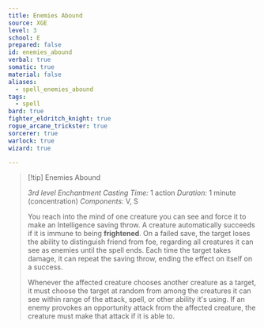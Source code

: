 ```yaml
---
title: Enemies Abound
source: XGE
level: 3
school: E
prepared: false
id: enemies_abound
verbal: true
somatic: true
material: false
aliases:
  - spell_enemies_abound
tags:
  - spell
bard: true
fighter_eldritch_knight: true
rogue_arcane_trickster: true
sorcerer: true
warlock: true
wizard: true

---
```

>[!tip] Enemies Abound
>
> *3rd level Enchantment*
> *Casting Time:* 1 action
> *Duration:* 1 minute (concentration)
> *Components:* V, S
>
>You reach into the mind of one creature you can see and force it to make an Intelligence saving throw. A creature automatically succeeds if it is immune to being **frightened**. On a failed save, the target loses the ability to distinguish friend from foe, regarding all creatures it can see as enemies until the spell ends. Each time the target takes damage, it can repeat the saving throw, ending the effect on itself on a success.
>
>Whenever the affected creature chooses another creature as a target, it must choose the target at random from among the creatures it can see within range of the attack, spell, or other ability it's using. If an enemy provokes an opportunity attack from the affected creature, the creature must make that attack if it is able to.
>

